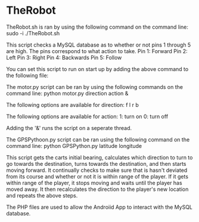 TheRobot
========
TheRobot.sh is ran by using the following command on the command line:
    sudo -i ./TheRobot.sh

This script checks a MySQL database as to whether or not pins 1 through 5 are high. The pins correspond to what action to take.
    Pin 1: Forward
    Pin 2: Left
    Pin 3: Right
    Pin 4: Backwards
    Pin 5: Follow
    
You can set this script to run on start up by adding the above command to the following file:
    
    
The motor.py script can be ran by using the following commands on the command line:
    python motor.py direction action &

The following options are available for direction:
    f
    l
    r
    b

The following options are available for action:
    1: turn on
    0: turn off

Adding the '&' runs the script on a seperate thread.

The GPSPythoon.py script can be ran using the following command on the command line:
    python GPSPython.py latitude longitude
    
This script gets the carts initial bearing, calculates which direction to turn to go towards the destination, turns
towards the destination, and then starts moving forward. It continually checks to make sure that is hasn't deviated from
its course and whether or not it is within range of the player. If it gets within range of the player, it stops moving and 
waits until the player has moved away. It then recalculates the direction to the player's new location and repeats the 
above steps.

The PHP files are used to allow the Androiid App to interact with the MySQL database.
